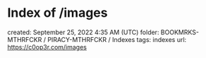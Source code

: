 # Index of /images

created: September 25, 2022 4:35 AM (UTC)
folder: BOOKMRKS-MTHRFCKR / PIRACY-MTHRFCKR / Indexes
tags: indexes
url: https://c0op3r.com/images